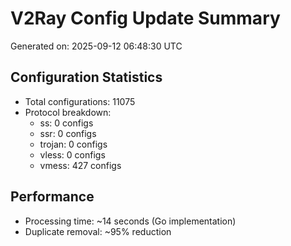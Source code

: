# V2Ray Config Update Summary
Generated on: 2025-09-12 06:48:30 UTC

## Configuration Statistics
- Total configurations: 11075
- Protocol breakdown:
  - ss: 0 configs
  - ssr: 0 configs
  - trojan: 0 configs
  - vless: 0 configs
  - vmess: 427 configs

## Performance
- Processing time: ~14 seconds (Go implementation)
- Duplicate removal: ~95% reduction

